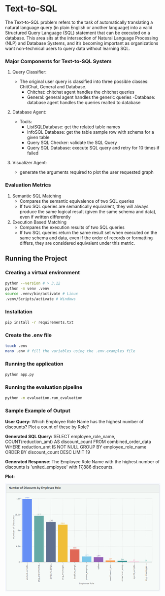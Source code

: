 # Text-to-SQL
The Text-to-SQL problem refers to the task of automatically translating a natural language query (in plain English or another language) into a valid Structured Query Language (SQL) statement that can be executed on a database. This area sits at the intersection of Natural Language Processing (NLP) and Database Systems, and it’s becoming important as organizations want non-technical users to query data without learning SQL.

### Major Components for Text-to-SQL System

1. Query Classifier: 
    - The original user query is classified into three possible classes: ChitChat, General and Database.
        - Chitchat: chitchat agent handles the chitchat queries
        - General: general agent handles the generic queries
        -Database: database agent handles the queries realted to database

2. Database Agent: 
    - Tools: 
        - ListSQLDatabase: get the related table names
        - InfoSQL Database: get the table sample row with schema for a given table
        - Query SQL Checker: validate the SQL Query
        - Query SQL Database: execute SQL query and retry for 10 times if failed

3. Visualizer Agent:
    - generate the arguments required to plot the user requested graph



### Evaluation Metrics
1. Semantic SQL Matching 
    - Compares the semantic equivalence of two SQL queries
    - If two SQL queries are semantically equivalent, they will always produce the same logical result (given the same schema and data), even if written differently
2. Execution Based Matching
    - Compares the execution results of two SQL queries
    - If two SQL queries return the same result set when executed on the same schema and data, even if the order of records or formatting differs, they are considered equivalent under this metric.

## Running the Project
### Creating a virtual environment
```bash
python --version # > 3.12
python -m venv .venv
source .venv/bin/activate # Linux
.venv/Scripts/activate # Windows
```

### Installation
```bash
pip install -r requirements.txt
```

### Create the .env file
```bash
touch .env
nano .env # fill the variables using the .env.examples file 
```

### Running the application
```bash
python app.py
```

### Running the evaluation pipeline
```bash
python -m evaluation.run_evaluation
```

### Sample Example of Output

**User Query:** Which Employee Role Name has the highest number of discounts? Plot a count of these by Role?

**Generated SQL Query:** SELECT employee_role_name, COUNT(reduction_amt) AS discount_count FROM combined_order_data WHERE reduction_amt IS NOT NULL GROUP BY employee_role_name ORDER BY discount_count DESC LIMIT 19

**Generated Response**: The Employee Role Name with the highest number of discounts is 'united_employee' with 17,886 discounts.

**Plot:**

<img src="./barplot.png" alt="App screenshot" width="600" height="350">

